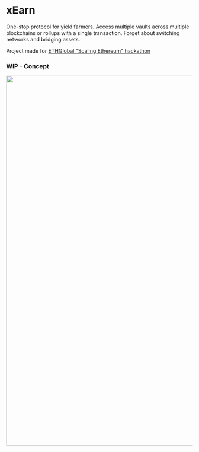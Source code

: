 # xEarn
One-stop protocol for yield farmers. Access multiple vaults across multiple blockchains or rollups with a single transaction. Forget about switching networks and bridging assets.

Project made for [ETHGlobal "Scaling Ethereum" hackathon](https://ethglobal.com/events/scaling2023)

### WIP - Concept
<img src="https://user-images.githubusercontent.com/77933451/225802876-3509c422-5194-449a-8c41-4b03386871ad.png" width="750" height="1000" />



